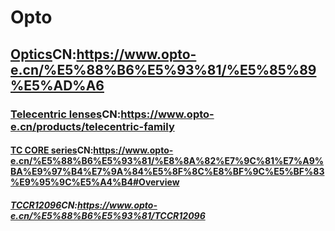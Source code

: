 # Opto

## [Optics](https://www.opto-e.com/products/optics)CN:https://www.opto-e.cn/%E5%88%B6%E5%93%81/%E5%85%89%E5%AD%A6
### [Telecentric lenses](https://www.opto-e.com/products/telecentric-family)CN:https://www.opto-e.cn/products/telecentric-family

#### [TC CORE series](https://www.opto-e.com/products/TCCORE-space-saving-bi-telecentric-lenses)CN:https://www.opto-e.cn/%E5%88%B6%E5%93%81/%E8%8A%82%E7%9C%81%E7%A9%BA%E9%97%B4%E7%9A%84%E5%8F%8C%E8%BF%9C%E5%BF%83%E9%95%9C%E5%A4%B4#Overview

##### [TCCR12096](https://www.opto-e.com/products/TCCR12096-Bi-telecentric-core-lens)CN:https://www.opto-e.cn/%E5%88%B6%E5%93%81/TCCR12096